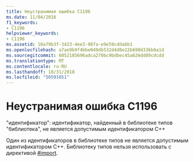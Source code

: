```yaml
---
title: Неустранимая ошибка C1196
ms.date: 11/04/2016
f1_keywords:
- C1196
helpviewer_keywords:
- C1196
ms.assetid: 10a79b3f-3423-4ee3-98fa-e9e59cddabb1
ms.openlocfilehash: a7ae9b9f4bbe049db532d4d8e22b690d336b6a1d
ms.sourcegitcommit: 6052185696adca270bc9bdbec45a626dd89cdcdd
ms.translationtype: MT
ms.contentlocale: ru-RU
ms.lasthandoff: 10/31/2018
ms.locfileid: "50591051"
---
```

# <a name="fatal-error-c1196"></a>Неустранимая ошибка C1196

"идентификатор": идентификатор, найденный в библиотеке типов "библиотека", не является допустимым идентификатором C++

Один из идентификаторов в библиотеке типов не является допустимым идентификатором C++. Библиотеку типов нельзя использовать с директивой [#import](../../preprocessor/hash-import-directive-cpp.md).